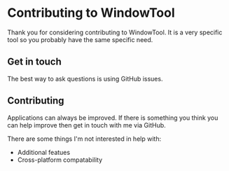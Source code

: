# Contributing to WindowTool

Thank you for considering contributing to WindowTool. It is a very specific tool so you probably have the same specific need.

## Get in touch

The best way to ask questions is using GitHub issues. 

## Contributing

Applications can always be improved. If there is something you think you can help improve then get in touch with me via GitHub. 

There are some things I'm not interested in help with:
* Additional featues
* Cross-platform compatability
